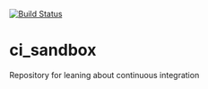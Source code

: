 [![Build Status](https://travis-ci.org/chasekunz/ci_sandbox.svg?branch=master)](https://travis-ci.org/chasekunz/ci_sandbox)

# ci_sandbox
Repository for leaning about continuous integration
